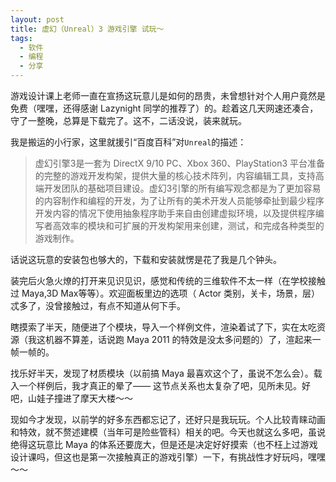 ```yaml
---
layout: post
title: 虚幻（Unreal）3 游戏引擎 试玩～
tags:
  - 软件
  - 编程
  - 分享
---
```

游戏设计课上老师一直在宣扬这玩意儿是如何的昂贵，未曾想针对个人用户竟然是免费（嘿嘿，还得感谢 Lazynight 同学的推荐了）的。趁着这几天网速还凑合，守了一整晚，总算是下载完了。这不，二话没说，装来就玩。

我是搬运的小行家，这里就援引“百度百科”对`Unreal`的描述：

> 虚幻引擎3是一套为 DirectX 9/10 PC、Xbox 360、PlayStation3 平台准备的完整的游戏开发构架，提供大量的核心技术阵列，内容编辑工具，支持高端开发团队的基础项目建设。虚幻3引擎的所有编写观念都是为了更加容易的内容制作和编程的开发，为了让所有的美术开发人员能够牵扯到最少程序开发内容的情况下使用抽象程序助手来自由创建虚拟环境，以及提供程序编写者高效率的模块和可扩展的开发构架用来创建，测试，和完成各种类型的游戏制作。

话说这玩意的安装包也够大的，下载和安装就愣是花了我是几个钟头。

装完后火急火燎的打开来见识见识，感觉和传统的三维软件不太一样（在学校接触过 Maya,3D Max等等）。欢迎面板里边的选项（ Actor 类别，关卡，场景，层）忒多了，没曾接触过，有点不知道从何下手。

瞎摸索了半天，随便进了个模块，导入一个样例文件，渲染着试了下，实在太吃资源（我这机器不算差，话说跑 Maya 2011 的特效是没太多问题的）了，渲起来一帧一帧的。

找乐好半天，发现了材质模块（以前搞 Maya 最喜欢这个了，虽说不怎么会）。载入一个样例后，我才真正的晕了—— 这节点关系也太复杂了吧，见所未见。好吧，山娃子撞进了摩天大楼～～

现如今才发现，以前学的好多东西都忘记了，还好只是我玩玩。个人比较青睐动画和特效，就不赘述建模（当年可是险些管科）相关的吧。今天也就这么多吧，虽说绝得这玩意比 Maya 的体系还要庞大，但是还是决定好好摸索（也不枉上过游戏设计课吗，但这也是第一次接触真正的游戏引擎）一下，有挑战性才好玩吗，嘿嘿～～
